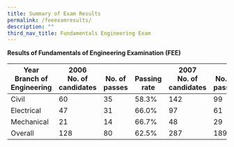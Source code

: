 ```yaml
---
title: Summary of Exam Results
permalink: /feeexamresults/
description: ""
third_nav_title: Fundamentals Engineering Exam
---
```

**Results of Fundamentals of Engineering Examination (FEE)**

|Year<br>Branch of Engineering|2006<br>No. of candidates|<br>No. of passes|<br>Passing rate|2007<br>No. of candidates|<br>No. of passes|<br>Passing rate|2008<br>No. of candidates|<br>No. of passes|<br>Passing rate|
| -------- | -------- | -------- | -------- | -------- | -------- |-------- | -------- | -------- |---- |
|Civil|60|35|58.3%|142|99|69.7%|155|108|69.7%|
|Electrical|47|31|66.0%|97|61|62.9%|108|65|60.2%|
|Mechanical|21|14|66.7%|48|29|60.4%|79|39|49.4%|
|Overall|128|80|62.5%|287|189|65.9%|342|212|62.0%|